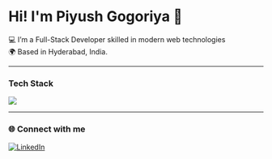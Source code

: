 # Hi! I'm Piyush Gogoriya 👋

💻 I’m a Full-Stack Developer skilled in modern web technologies  
🌍 Based in Hyderabad, India.  

---

### Tech Stack

<p align="left">
  <img src="https://skillicons.dev/icons?i=java,js,ts,react,angular,nextjs,nodejs,express,mysql,mongodb,php,html,css,tailwind" />
</p>

---

### 🌐 Connect with me

[![LinkedIn](https://img.shields.io/badge/LinkedIn-blue?style=for-the-badge&logo=linkedin&logoColor=white)](https://www.linkedin.com/in/piyush-gogoriya/)

